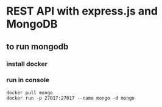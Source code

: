 # REST API with express.js and MongoDB

## to run mongodb
### install docker
### run in console
```
docker pull mongo
docker run -p 27017:27017 --name mongo -d mongo
```
